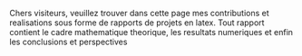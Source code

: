 Chers visiteurs, veuillez trouver dans cette page mes contributions et realisations sous forme de rapports de projets en latex. Tout rapport contient le cadre mathematique theorique, les resultats numeriques et enfin les conclusions et perspectives
